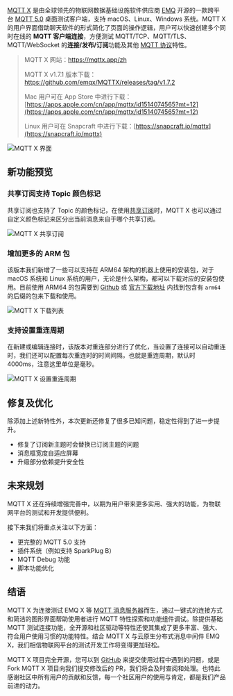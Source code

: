 [MQTT X](https://mqttx.app/zh) 是由全球领先的物联网数据基础设施软件供应商 [EMQ](https://www.emqx.com/zh) 开源的一款跨平台 [MQTT 5.0](https://www.emqx.com/zh/mqtt/mqtt5) 桌面测试客户端，支持 macOS、Linux、Windows 系统。MQTT X 的用户界面借助聊天软件的形式简化了页面的操作逻辑，用户可以快速创建多个同时在线的 **MQTT 客户端连接**，方便测试 MQTT/TCP、MQTT/TLS、MQTT/WebSocket 的**连接/发布/订阅**功能及其他 [MQTT 协议](https://www.emqx.com/zh/mqtt)特性。

> MQTT X 网站：[https://mqttx.app/zh ](https://mqttx.app/zh)
>
> MQTT X v1.7.1 版本下载：[https://github.com/emqx/MQTTX/releases/tag/v1.7.2 ](https://github.com/emqx/MQTTX/releases/tag/v1.7.2 )
>
> Mac 用户可在 App Store 中进行下载：[‎](https://apps.apple.com/cn/app/mqttx/id1514074565?mt=12)[https://apps.apple.com/cn/app/mqttx/id1514074565?mt=12](https://apps.apple.com/cn/app/mqttx/id1514074565?mt=12)
>
> Linux 用户可在 Snapcraft 中进行下载：[https://snapcraft.io/mqttx](https://snapcraft.io/mqttx)

![MQTT X 界面](https://static.emqx.net/images/d88034adb1312466ca146e27c36c4b74.png)

## 新功能预览

### 共享订阅支持 Topic 颜色标记

共享订阅也支持了 Topic 的颜色标记，在使用[共享订阅](https://www.emqx.com/zh/blog/introduction-to-mqtt5-protocol-shared-subscription)时，MQTT X 也可以通过自定义颜色标记来区分出当前消息来自于哪个共享订阅。

![MQTT X 共享订阅](https://static.emqx.net/images/9b686e84a1671c793dbbcb68aea2ec13.png)

### 增加更多的 ARM 包

该版本我们新增了一些可以支持在 ARM64 架构的机器上使用的安装包，对于 macOS 系统和 Linux 系统的用户，无论是什么架构，都可以下载对应的安装包使用。目前使用 ARM64 的包需要到 [Github](https://github.com/emqx/MQTTX/releases/tag/v1.7.2) 或 [官方下载地址](https://www.emqx.com/zh/downloads/MQTTX/v1.7.2) 内找到包含有 `arm64` 的后缀的包来下载和使用。

![MQTT X 下载列表](https://static.emqx.net/images/e3f5a841c487f56d4cda3d848b6482a1.png)

### 支持设置重连周期

在新建或编辑连接时，该版本对重连部分进行了优化，当设置了连接可以自动重连时，我们还可以配置每次重连时的时间间隔，也就是重连周期，默认时 4000ms，注意这里单位是毫秒。

![MQTT X 设置重连周期](https://static.emqx.net/images/261b7ae46dd61558475fae4b23008d79.png)

 
## 修复及优化

除添加上述新特性外，本次更新还修复了很多已知问题，稳定性得到了进一步提升。

- 修复了订阅新主题时会替换已订阅主题的问题
- 消息框宽度自适应屏幕
- 升级部分依赖提升安全性

## 未来规划

MQTT X 还在持续增强完善中，以期为用户带来更多实用、强大的功能，为物联网平台的测试和开发提供便利。

接下来我们将重点关注以下方面：

- 更完整的 MQTT 5.0 支持
- 插件系统（例如支持 SparkPlug B）
- MQTT Debug 功能
- 脚本功能优化

## 结语

MQTT X 为连接测试 EMQ X 等 [MQTT 消息服务器](https://www.emqx.io/zh)而生，通过一键式的连接方式和简洁的图形界面帮助使用者进行 MQTT 特性探索和功能组件调试。除提供基础 MQTT 测试连接功能，全开源和社区驱动等特性还使其集成了更多丰富、强大、符合用户使用习惯的功能特性。结合 MQTT X 与云原生分布式消息中间件 EMQ X，我们相信物联网平台的测试开发工作将变得更加轻松。

MQTT X 项目完全开源，您可以到 [GitHub](https://github.com/emqx/MQTTX/issues?q=is%3Aissue+is%3Aopen+sort%3Aupdated-desc) 来提交使用过程中遇到的问题，或是 Fork MQTT X 项目向我们提交修改后的 PR，我们将会及时查阅和处理。也特此感谢社区中所有用户的贡献和反馈，每一个社区用户的使用与肯定，都是我们产品前进的动力。
